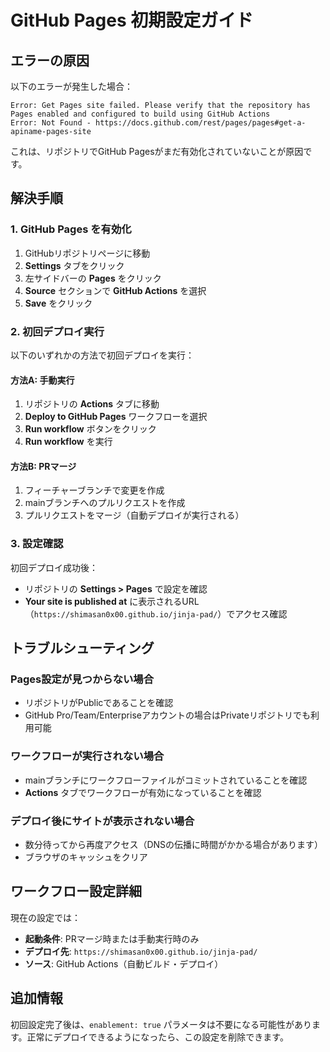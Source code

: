 # GitHub Pages 初期設定ガイド

## エラーの原因

以下のエラーが発生した場合：
```
Error: Get Pages site failed. Please verify that the repository has Pages enabled and configured to build using GitHub Actions
Error: Not Found - https://docs.github.com/rest/pages/pages#get-a-apiname-pages-site
```

これは、リポジトリでGitHub Pagesがまだ有効化されていないことが原因です。

## 解決手順

### 1. GitHub Pages を有効化

1. GitHubリポジトリページに移動
2. **Settings** タブをクリック
3. 左サイドバーの **Pages** をクリック
4. **Source** セクションで **GitHub Actions** を選択
5. **Save** をクリック

### 2. 初回デプロイ実行

以下のいずれかの方法で初回デプロイを実行：

#### 方法A: 手動実行
1. リポジトリの **Actions** タブに移動
2. **Deploy to GitHub Pages** ワークフローを選択
3. **Run workflow** ボタンをクリック
4. **Run workflow** を実行

#### 方法B: PRマージ
1. フィーチャーブランチで変更を作成
2. mainブランチへのプルリクエストを作成
3. プルリクエストをマージ（自動デプロイが実行される）

### 3. 設定確認

初回デプロイ成功後：
- リポジトリの **Settings > Pages** で設定を確認
- **Your site is published at** に表示されるURL（`https://shimasan0x00.github.io/jinja-pad/`）でアクセス確認

## トラブルシューティング

### Pages設定が見つからない場合
- リポジトリがPublicであることを確認
- GitHub Pro/Team/Enterpriseアカウントの場合はPrivateリポジトリでも利用可能

### ワークフローが実行されない場合
- mainブランチにワークフローファイルがコミットされていることを確認
- **Actions** タブでワークフローが有効になっていることを確認

### デプロイ後にサイトが表示されない場合
- 数分待ってから再度アクセス（DNSの伝播に時間がかかる場合があります）
- ブラウザのキャッシュをクリア

## ワークフロー設定詳細

現在の設定では：
- **起動条件**: PRマージ時または手動実行時のみ
- **デプロイ先**: `https://shimasan0x00.github.io/jinja-pad/`
- **ソース**: GitHub Actions（自動ビルド・デプロイ）

## 追加情報

初回設定完了後は、`enablement: true` パラメータは不要になる可能性があります。正常にデプロイできるようになったら、この設定を削除できます。
